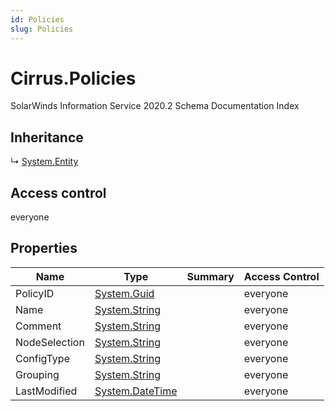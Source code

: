 ```yaml
---
id: Policies
slug: Policies
---
```


# Cirrus.Policies

SolarWinds Information Service 2020.2 Schema Documentation Index

## Inheritance

↳ [System.Entity](./../System/Entity)

## Access control

everyone

## Properties

| Name | Type | Summary | Access Control |
| ------ | ------ | ------ | ------ |
| PolicyID | [System.Guid](https://docs.microsoft.com/en-us/dotnet/api/system.guid) |  | everyone |
| Name | [System.String](https://docs.microsoft.com/en-us/dotnet/api/system.string) |  | everyone |
| Comment | [System.String](https://docs.microsoft.com/en-us/dotnet/api/system.string) |  | everyone |
| NodeSelection | [System.String](https://docs.microsoft.com/en-us/dotnet/api/system.string) |  | everyone |
| ConfigType | [System.String](https://docs.microsoft.com/en-us/dotnet/api/system.string) |  | everyone |
| Grouping | [System.String](https://docs.microsoft.com/en-us/dotnet/api/system.string) |  | everyone |
| LastModified | [System.DateTime](https://docs.microsoft.com/en-us/dotnet/api/system.datetime) |  | everyone |

